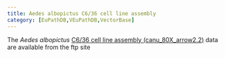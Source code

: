 ```yaml
---
title: Aedes albopictus C6/36 cell line assembly
category: [EuPathDB,VEuPathDB,VectorBase]
---
```

The <i>Aedes albopictus</i> <a href="/organisms/aedes-albopictus/c636/canu80xarrow22">C6/36 cell line assembly (canu_80X_arrow2.2)</a> data are available from the ftp site
